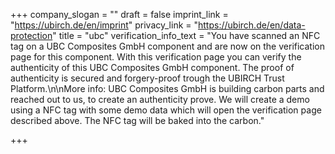 +++
company_slogan = ""
draft = false
imprint_link = "https://ubirch.de/en/imprint"
privacy_link = "https://ubirch.de/en/data-protection"
title = "ubc"
verification_info_text = "You have scanned an NFC tag on a UBC Composites GmbH component and are now on the verification page for this component. With this verification page you can verify the authenticity of this UBC Composites GmbH component. The proof of authenticity is secured and forgery-proof trough the UBIRCH Trust Platform.\n\nMore info: UBC Composites GmbH is building carbon parts and reached out to us, to create an authenticity prove. We will create a demo using a NFC tag with some demo data which will open the verification page described above.  The NFC tag will be baked into the carbon."

+++
